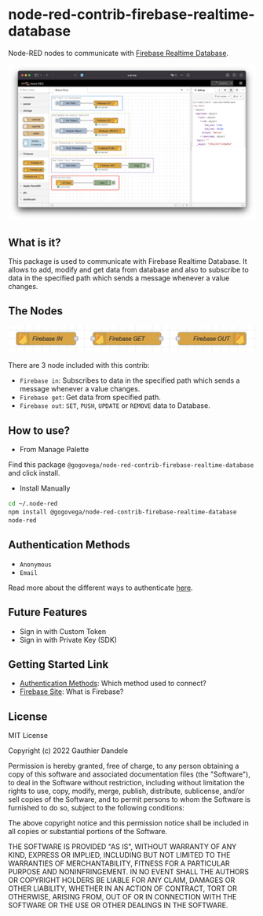 # node-red-contrib-firebase-realtime-database

Node-RED nodes to communicate with [Firebase Realtime Database](https://firebase.google.com/).

![demo nodes](./docs/images/demo-nodes.png)

## What is it?

This package is used to communicate with Firebase Realtime Database.
It allows to add, modify and get data from database and also to subscribe to data in the specified path which sends a message whenever a value changes.

## The Nodes

![nodes screenshot](./docs/images/nodes-screenshot.png)

There are 3 node included with this contrib:

- `Firebase in`: Subscribes to data in the specified path which sends a message whenever a value changes.
- `Firebase get`: Get data from specified path.
- `Firebase out`: `SET`, `PUSH`, `UPDATE` or `REMOVE` data to Database.

## How to use?

- From Manage Palette

Find this package `@gogovega/node-red-contrib-firebase-realtime-database` and click install.

- Install Manually

```bash
cd ~/.node-red
npm install @gogovega/node-red-contrib-firebase-realtime-database
node-red
```

## Authentication Methods

- `Anonymous`
- `Email`

Read more about the different ways to authenticate [here](./docs/Authentication.md).

## Future Features

- Sign in with Custom Token
- Sign in with Private Key (SDK)

## Getting Started Link

- [Authentication Methods](./docs/Authentication.md): Which method used to connect?
- [Firebase Site](https://firebase.google.com/): What is Firebase?

## License

MIT License

Copyright (c) 2022 Gauthier Dandele

Permission is hereby granted, free of charge, to any person obtaining a copy
of this software and associated documentation files (the "Software"), to deal
in the Software without restriction, including without limitation the rights
to use, copy, modify, merge, publish, distribute, sublicense, and/or sell
copies of the Software, and to permit persons to whom the Software is
furnished to do so, subject to the following conditions:

The above copyright notice and this permission notice shall be included in all
copies or substantial portions of the Software.

THE SOFTWARE IS PROVIDED "AS IS", WITHOUT WARRANTY OF ANY KIND, EXPRESS OR
IMPLIED, INCLUDING BUT NOT LIMITED TO THE WARRANTIES OF MERCHANTABILITY,
FITNESS FOR A PARTICULAR PURPOSE AND NONINFRINGEMENT. IN NO EVENT SHALL THE
AUTHORS OR COPYRIGHT HOLDERS BE LIABLE FOR ANY CLAIM, DAMAGES OR OTHER
LIABILITY, WHETHER IN AN ACTION OF CONTRACT, TORT OR OTHERWISE, ARISING FROM,
OUT OF OR IN CONNECTION WITH THE SOFTWARE OR THE USE OR OTHER DEALINGS IN THE
SOFTWARE.
